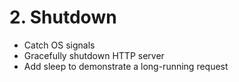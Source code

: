 # 2. Shutdown

- Catch OS signals
- Gracefully shutdown HTTP server
- Add sleep to demonstrate a long-running request

